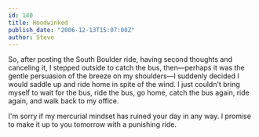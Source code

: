 ```yaml
---
id: 140
title: Hoodwinked
publish_date: "2006-12-13T15:07:00Z"
author: Steve
---
```

So, after posting the South Boulder ride, having second thoughts and canceling it, I stepped outside to catch the bus, then—perhaps it was the gentle persuasion of the breeze on my shoulders—I suddenly decided I would saddle up and ride home in spite of the wind. I just couldn't bring myself to wait for the bus, ride the bus, go home, catch the bus again, ride again, and walk back to my office.

I'm sorry if my mercurial mindset has ruined your day in any way. I promise to make it up to you tomorrow with a punishing ride.
